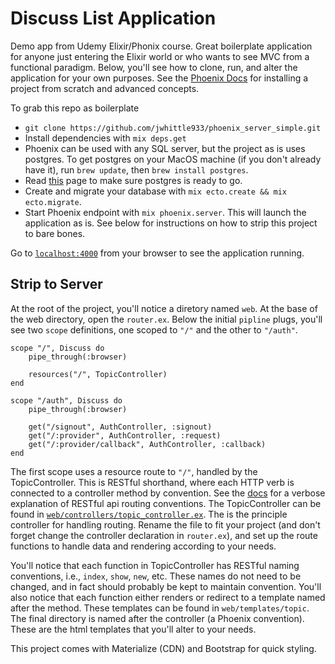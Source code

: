 Discuss List Application
==========================

Demo app from Udemy Elixir/Phonix course. Great boilerplate application for anyone just entering the Elixir world or who wants to see MVC from a functional paradigm. Below, you'll see how to clone, run, and alter the application for your own purposes. See the [Phoenix Docs](https://hexdocs.pm/phoenix/installation.html) for installing a project from scratch and advanced concepts. 

To grab this repo as boilerplate
  * `git clone https://github.com/jwhittle933/phoenix_server_simple.git`
  * Install dependencies with `mix deps.get`
  * Phoenix can be used with any SQL server, but the project as is uses postgres. To get postgres on your MacOS machine (if you don't already have it), run `brew update`, then `brew install postgres`. 
  * Read [this](http://exponential.io/blog/2015/02/21/install-postgresql-on-mac-os-x-via-brew/) page to make sure postgres is ready to go. 
  * Create and migrate your database with `mix ecto.create && mix ecto.migrate`. 
  * Start Phoenix endpoint with `mix phoenix.server`. This will launch the application as is. See below for instructions on how to strip this project to bare bones. 

Go to [`localhost:4000`](http://localhost:4000) from your browser to see the application running.

Strip to Server
---------------

At the root of the project, you'll notice a diretory named `web`. At the base of the web directory, open the `router.ex`. Below the initial `pipline` plugs, you'll see two `scope` definitions, one scoped to `"/"` and the other to `"/auth"`. 

	scope "/", Discuss do
	    pipe_through(:browser)

	    resources("/", TopicController)
	end

  	scope "/auth", Discuss do
	    pipe_through(:browser)

	    get("/signout", AuthController, :signout)
	    get("/:provider", AuthController, :request)
	    get("/:provider/callback", AuthController, :callback)
  	end 

The first scope uses a resource route to `"/"`, handled by the TopicController. This is RESTful shorthand, where each HTTP verb is connected to a controller method by convention. See the [docs](https://hexdocs.pm/phoenix/routing.html#resources) for a verbose explanation of RESTful api routing conventions. The TopicController can be found in [`web/controllers/topic_controller.ex`](https://github.com/jwhittle933/phoenix_server_simple/blob/master/web/controllers/topic_controller.ex). The is the principle controller for handling routing. Rename the file to fit your project (and don't forget change the controller declaration in `router.ex`), and set up the route functions to handle data and rendering according to your needs. 


You'll notice that each function in TopicController has RESTful naming conventions, i.e., `index`, `show`, `new`, etc. These names do not need to be changed, and in fact should probably be kept to maintain convention. You'll also notice that each function either renders or redirect to a template named after the method. These templates can be found in `web/templates/topic`. The final directory is named after the controller (a Phoenix convention). These are the html templates that you'll alter to your needs. 

This project comes with Materialize (CDN) and Bootstrap for quick styling. 
